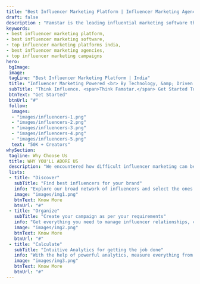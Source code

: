 ```yaml
---
title: "Best Influencer Marketing Platform | Influencer Marketing Agencies - Famstar"
draft: false
description : "Famstar is the leading influential marketing software that helps to identifies and works with influencers/bloggers as the best influencer marketing agencies to promote and distribute content on behalf of the brand."
keywords:
- best influencer marketing platform, 
- best influencer marketing software,
- top influencer marketing platforms india,
- best influencer marketing agencies,
- top influencer marketing campaigns
hero:
 bgImage: 
 image:
 tagLine: "Best Influencer Marketing Platform | India"
 title: "Influencer Marketing Powered <br> By Technology, &amp; Driven <br> By Creativity"
 subTitle: "Think Influence. <span>Think Famstar.</span> Get Started Today"
 btnText: "Get Started"
 btnUrl: "#"
 follow: 
  images:
  - "images/influencers-1.png"
  - "images/influencers-2.png"
  - "images/influencers-3.png"
  - "images/influencers-4.png"
  - "images/influencers-5.png"
  text: "50K + Creators"
whySection:
 tagline: Why Choose Us
 title: WHY YOU'LL ADORE US
 description: "We encountered how difficult influencer marketing can be without the right tools. So, we created Famstar to take care of this problem. And now, we are leading the way for the creators and brands alike."
 lists:
 - title: "Discover"
   subTitle: "Find best influencers for your brand"
   info: "Explore our broad network of influencers and select the ones you need. Maximize the influence of creators over their followers. Influencer discovery will help you in finding the perfect match by using various filters and keywords based on your preferred criteria of selection like age, location, city, category of influencer, and much more."
   image: "images/img1.png"
   btnText: Know More 
   btnUrl: "#"
 - title: "Organize"
   subTitle: "Create your campaign as per your requirements"
   info: "Get everything you need to manage influencer relationships, contact information, campaign bids, and campaign data. Use our built-in automation to ensure time & money efficiency."
   image: "images/img2.png"
   btnText: Know More 
   btnUrl: "#"
 - title: "Calculate"
   subTitle: "Intuitive Analytics for getting the job done"
   info: "With the help of powerful analytics, measure everything from reach, views, social value, conversion to ROI. We have everything to measure the core of your marketing efforts."
   image: "images/img3.png"
   btnText: Know More 
   btnUrl: "#"
---
```



